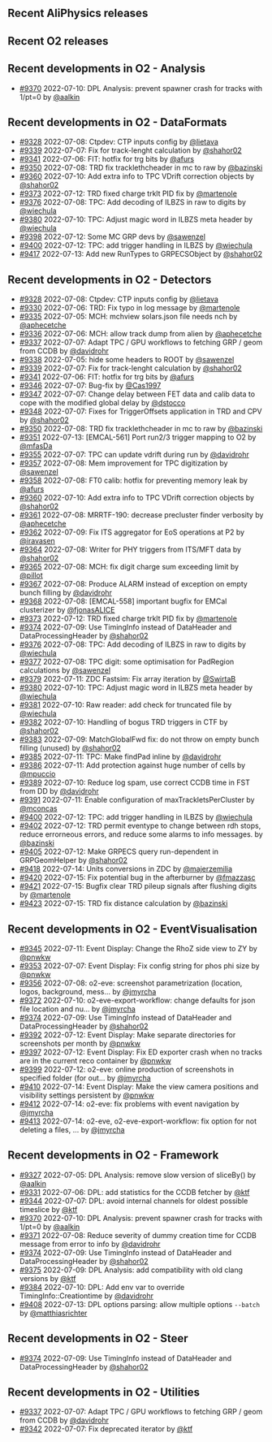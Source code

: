## Recent AliPhysics releases
## Recent O2 releases
## Recent developments in O2 - Analysis
- [\#9370](https://github.com/AliceO2Group/AliceO2/pull/9370) 2022-07-10: DPL Analysis: prevent spawner crash for tracks with 1/pt=0 by [@aalkin](https://github.com/aalkin)
## Recent developments in O2 - DataFormats
- [\#9328](https://github.com/AliceO2Group/AliceO2/pull/9328) 2022-07-08: Ctpdev: CTP inputs config by [@lietava](https://github.com/lietava)
- [\#9339](https://github.com/AliceO2Group/AliceO2/pull/9339) 2022-07-07: Fix for track-lenght calculation by [@shahor02](https://github.com/shahor02)
- [\#9341](https://github.com/AliceO2Group/AliceO2/pull/9341) 2022-07-06: FIT: hotfix for trg bits by [@afurs](https://github.com/afurs)
- [\#9350](https://github.com/AliceO2Group/AliceO2/pull/9350) 2022-07-08: TRD fix tracklethcheader in mc to raw by [@bazinski](https://github.com/bazinski)
- [\#9360](https://github.com/AliceO2Group/AliceO2/pull/9360) 2022-07-10: Add extra info to TPC VDrift correction objects by [@shahor02](https://github.com/shahor02)
- [\#9373](https://github.com/AliceO2Group/AliceO2/pull/9373) 2022-07-12: TRD fixed charge trklt PID fix by [@martenole](https://github.com/martenole)
- [\#9376](https://github.com/AliceO2Group/AliceO2/pull/9376) 2022-07-08: TPC: Add decoding of ILBZS in raw to digits by [@wiechula](https://github.com/wiechula)
- [\#9380](https://github.com/AliceO2Group/AliceO2/pull/9380) 2022-07-10: TPC: Adjust magic word in ILBZS meta header by [@wiechula](https://github.com/wiechula)
- [\#9398](https://github.com/AliceO2Group/AliceO2/pull/9398) 2022-07-12: Some MC GRP devs by [@sawenzel](https://github.com/sawenzel)
- [\#9400](https://github.com/AliceO2Group/AliceO2/pull/9400) 2022-07-12: TPC: add trigger handling in ILBZS by [@wiechula](https://github.com/wiechula)
- [\#9417](https://github.com/AliceO2Group/AliceO2/pull/9417) 2022-07-13: Add new RunTypes to GRPECSObject by [@shahor02](https://github.com/shahor02)
## Recent developments in O2 - Detectors
- [\#9328](https://github.com/AliceO2Group/AliceO2/pull/9328) 2022-07-08: Ctpdev: CTP inputs config by [@lietava](https://github.com/lietava)
- [\#9330](https://github.com/AliceO2Group/AliceO2/pull/9330) 2022-07-06: TRD: Fix typo in log message by [@martenole](https://github.com/martenole)
- [\#9335](https://github.com/AliceO2Group/AliceO2/pull/9335) 2022-07-05: MCH: mchview solars.json file needs nch by [@aphecetche](https://github.com/aphecetche)
- [\#9336](https://github.com/AliceO2Group/AliceO2/pull/9336) 2022-07-06: MCH: allow track dump from alien by [@aphecetche](https://github.com/aphecetche)
- [\#9337](https://github.com/AliceO2Group/AliceO2/pull/9337) 2022-07-07: Adapt TPC / GPU workflows to fetching GRP / geom from CCDB by [@davidrohr](https://github.com/davidrohr)
- [\#9338](https://github.com/AliceO2Group/AliceO2/pull/9338) 2022-07-05: hide some headers to ROOT by [@sawenzel](https://github.com/sawenzel)
- [\#9339](https://github.com/AliceO2Group/AliceO2/pull/9339) 2022-07-07: Fix for track-lenght calculation by [@shahor02](https://github.com/shahor02)
- [\#9341](https://github.com/AliceO2Group/AliceO2/pull/9341) 2022-07-06: FIT: hotfix for trg bits by [@afurs](https://github.com/afurs)
- [\#9346](https://github.com/AliceO2Group/AliceO2/pull/9346) 2022-07-07: Bug-fix by [@Cas1997](https://github.com/Cas1997)
- [\#9347](https://github.com/AliceO2Group/AliceO2/pull/9347) 2022-07-07: Change delay between FET data and calib data to cope with the modified global delay by [@dstocco](https://github.com/dstocco)
- [\#9348](https://github.com/AliceO2Group/AliceO2/pull/9348) 2022-07-07: Fixes for TriggerOffsets application in TRD and CPV by [@shahor02](https://github.com/shahor02)
- [\#9350](https://github.com/AliceO2Group/AliceO2/pull/9350) 2022-07-08: TRD fix tracklethcheader in mc to raw by [@bazinski](https://github.com/bazinski)
- [\#9351](https://github.com/AliceO2Group/AliceO2/pull/9351) 2022-07-13: [EMCAL-561] Port run2/3 trigger mapping to O2 by [@mfasDa](https://github.com/mfasDa)
- [\#9355](https://github.com/AliceO2Group/AliceO2/pull/9355) 2022-07-07: TPC can update vdrift during run by [@davidrohr](https://github.com/davidrohr)
- [\#9357](https://github.com/AliceO2Group/AliceO2/pull/9357) 2022-07-08: Mem improvement for TPC digitization by [@sawenzel](https://github.com/sawenzel)
- [\#9358](https://github.com/AliceO2Group/AliceO2/pull/9358) 2022-07-08: FT0 calib: hotfix for preventing memory leak by [@afurs](https://github.com/afurs)
- [\#9360](https://github.com/AliceO2Group/AliceO2/pull/9360) 2022-07-10: Add extra info to TPC VDrift correction objects by [@shahor02](https://github.com/shahor02)
- [\#9361](https://github.com/AliceO2Group/AliceO2/pull/9361) 2022-07-08: MRRTF-190: decrease precluster finder verbosity by [@aphecetche](https://github.com/aphecetche)
- [\#9362](https://github.com/AliceO2Group/AliceO2/pull/9362) 2022-07-09: Fix ITS aggregator for EoS operations at P2 by [@iravasen](https://github.com/iravasen)
- [\#9364](https://github.com/AliceO2Group/AliceO2/pull/9364) 2022-07-08: Writer for PHY triggers from ITS/MFT data by [@shahor02](https://github.com/shahor02)
- [\#9365](https://github.com/AliceO2Group/AliceO2/pull/9365) 2022-07-08: MCH: fix digit charge sum exceeding limit by [@pillot](https://github.com/pillot)
- [\#9367](https://github.com/AliceO2Group/AliceO2/pull/9367) 2022-07-08: Produce ALARM instead of exception on empty bunch filling by [@davidrohr](https://github.com/davidrohr)
- [\#9368](https://github.com/AliceO2Group/AliceO2/pull/9368) 2022-07-08: [EMCAL-558] important bugfix for EMCal clusterizer by [@fjonasALICE](https://github.com/fjonasALICE)
- [\#9373](https://github.com/AliceO2Group/AliceO2/pull/9373) 2022-07-12: TRD fixed charge trklt PID fix by [@martenole](https://github.com/martenole)
- [\#9374](https://github.com/AliceO2Group/AliceO2/pull/9374) 2022-07-09: Use TimingInfo instead of DataHeader and DataProcessingHeader by [@shahor02](https://github.com/shahor02)
- [\#9376](https://github.com/AliceO2Group/AliceO2/pull/9376) 2022-07-08: TPC: Add decoding of ILBZS in raw to digits by [@wiechula](https://github.com/wiechula)
- [\#9377](https://github.com/AliceO2Group/AliceO2/pull/9377) 2022-07-08: TPC digit: some optimisation for PadRegion calculations by [@sawenzel](https://github.com/sawenzel)
- [\#9379](https://github.com/AliceO2Group/AliceO2/pull/9379) 2022-07-11: ZDC Fastsim: Fix array iteration by [@SwirtaB](https://github.com/SwirtaB)
- [\#9380](https://github.com/AliceO2Group/AliceO2/pull/9380) 2022-07-10: TPC: Adjust magic word in ILBZS meta header by [@wiechula](https://github.com/wiechula)
- [\#9381](https://github.com/AliceO2Group/AliceO2/pull/9381) 2022-07-10: Raw reader: add check for truncated file by [@wiechula](https://github.com/wiechula)
- [\#9382](https://github.com/AliceO2Group/AliceO2/pull/9382) 2022-07-10: Handling of bogus TRD triggers in CTF by [@shahor02](https://github.com/shahor02)
- [\#9383](https://github.com/AliceO2Group/AliceO2/pull/9383) 2022-07-09: MatchGlobalFwd fix: do not throw on empty bunch filling (unused) by [@shahor02](https://github.com/shahor02)
- [\#9385](https://github.com/AliceO2Group/AliceO2/pull/9385) 2022-07-11: TPC: Make findPad inline by [@davidrohr](https://github.com/davidrohr)
- [\#9386](https://github.com/AliceO2Group/AliceO2/pull/9386) 2022-07-11: Add protection against huge number of cells by [@mpuccio](https://github.com/mpuccio)
- [\#9389](https://github.com/AliceO2Group/AliceO2/pull/9389) 2022-07-10: Reduce log spam, use correct CCDB time in FST from DD by [@davidrohr](https://github.com/davidrohr)
- [\#9391](https://github.com/AliceO2Group/AliceO2/pull/9391) 2022-07-11: Enable configuration of maxTrackletsPerCluster by [@mconcas](https://github.com/mconcas)
- [\#9400](https://github.com/AliceO2Group/AliceO2/pull/9400) 2022-07-12: TPC: add trigger handling in ILBZS by [@wiechula](https://github.com/wiechula)
- [\#9402](https://github.com/AliceO2Group/AliceO2/pull/9402) 2022-07-12: TRD permit eventype to change between rdh stops, reduce errorneous errors, and reduce some alarms to info messages. by [@bazinski](https://github.com/bazinski)
- [\#9405](https://github.com/AliceO2Group/AliceO2/pull/9405) 2022-07-12: Make GRPECS query run-dependent in GRPGeomHelper by [@shahor02](https://github.com/shahor02)
- [\#9418](https://github.com/AliceO2Group/AliceO2/pull/9418) 2022-07-14: Units conversions in ZDC by [@majerzemilia](https://github.com/majerzemilia)
- [\#9420](https://github.com/AliceO2Group/AliceO2/pull/9420) 2022-07-15: Fix potential bug in the afterburner by [@fmazzasc](https://github.com/fmazzasc)
- [\#9421](https://github.com/AliceO2Group/AliceO2/pull/9421) 2022-07-15: Bugfix clear TRD pileup signals after flushing digits by [@martenole](https://github.com/martenole)
- [\#9423](https://github.com/AliceO2Group/AliceO2/pull/9423) 2022-07-15: TRD fix distance calculation by [@bazinski](https://github.com/bazinski)
## Recent developments in O2 - EventVisualisation
- [\#9345](https://github.com/AliceO2Group/AliceO2/pull/9345) 2022-07-11: Event Display: Change the RhoZ side view to ZY by [@pnwkw](https://github.com/pnwkw)
- [\#9353](https://github.com/AliceO2Group/AliceO2/pull/9353) 2022-07-07: Event Display: Fix config string for phos phi size by [@pnwkw](https://github.com/pnwkw)
- [\#9356](https://github.com/AliceO2Group/AliceO2/pull/9356) 2022-07-08: o2-eve: screenshot parametrization (location, logos, background, mess… by [@jmyrcha](https://github.com/jmyrcha)
- [\#9372](https://github.com/AliceO2Group/AliceO2/pull/9372) 2022-07-10: o2-eve-export-workflow: change defaults for json file location and nu… by [@jmyrcha](https://github.com/jmyrcha)
- [\#9374](https://github.com/AliceO2Group/AliceO2/pull/9374) 2022-07-09: Use TimingInfo instead of DataHeader and DataProcessingHeader by [@shahor02](https://github.com/shahor02)
- [\#9392](https://github.com/AliceO2Group/AliceO2/pull/9392) 2022-07-12: Event Display: Make separate directories for screenshots per month by [@pnwkw](https://github.com/pnwkw)
- [\#9397](https://github.com/AliceO2Group/AliceO2/pull/9397) 2022-07-12: Event Display: Fix ED exporter crash when no tracks are in the current reco container by [@pnwkw](https://github.com/pnwkw)
- [\#9399](https://github.com/AliceO2Group/AliceO2/pull/9399) 2022-07-12: o2-eve: online production of screenshots in specified folder (for out… by [@jmyrcha](https://github.com/jmyrcha)
- [\#9410](https://github.com/AliceO2Group/AliceO2/pull/9410) 2022-07-14: Event Display: Make the view camera positions and visibility settings persistent by [@pnwkw](https://github.com/pnwkw)
- [\#9412](https://github.com/AliceO2Group/AliceO2/pull/9412) 2022-07-14: o2-eve: fix problems with event navigation by [@jmyrcha](https://github.com/jmyrcha)
- [\#9413](https://github.com/AliceO2Group/AliceO2/pull/9413) 2022-07-14: o2-eve, o2-eve-export-workflow: fix option for not deleting a files, … by [@jmyrcha](https://github.com/jmyrcha)
## Recent developments in O2 - Framework
- [\#9327](https://github.com/AliceO2Group/AliceO2/pull/9327) 2022-07-05: DPL Analysis: remove slow version of sliceBy() by [@aalkin](https://github.com/aalkin)
- [\#9331](https://github.com/AliceO2Group/AliceO2/pull/9331) 2022-07-06: DPL: add statistics for the CCDB fetcher by [@ktf](https://github.com/ktf)
- [\#9344](https://github.com/AliceO2Group/AliceO2/pull/9344) 2022-07-07: DPL: avoid internal channels for oldest possible timeslice by [@ktf](https://github.com/ktf)
- [\#9370](https://github.com/AliceO2Group/AliceO2/pull/9370) 2022-07-10: DPL Analysis: prevent spawner crash for tracks with 1/pt=0 by [@aalkin](https://github.com/aalkin)
- [\#9371](https://github.com/AliceO2Group/AliceO2/pull/9371) 2022-07-08: Reduce severity of dummy creation time for CCDB message from error to info by [@davidrohr](https://github.com/davidrohr)
- [\#9374](https://github.com/AliceO2Group/AliceO2/pull/9374) 2022-07-09: Use TimingInfo instead of DataHeader and DataProcessingHeader by [@shahor02](https://github.com/shahor02)
- [\#9375](https://github.com/AliceO2Group/AliceO2/pull/9375) 2022-07-09: DPL Analysis: add compatibility with old clang versions by [@ktf](https://github.com/ktf)
- [\#9384](https://github.com/AliceO2Group/AliceO2/pull/9384) 2022-07-10: DPL: Add env var to override TimingInfo::Creationtime by [@davidrohr](https://github.com/davidrohr)
- [\#9408](https://github.com/AliceO2Group/AliceO2/pull/9408) 2022-07-13: DPL options parsing: allow multiple options `--batch` by [@matthiasrichter](https://github.com/matthiasrichter)
## Recent developments in O2 - Steer
- [\#9374](https://github.com/AliceO2Group/AliceO2/pull/9374) 2022-07-09: Use TimingInfo instead of DataHeader and DataProcessingHeader by [@shahor02](https://github.com/shahor02)
## Recent developments in O2 - Utilities
- [\#9337](https://github.com/AliceO2Group/AliceO2/pull/9337) 2022-07-07: Adapt TPC / GPU workflows to fetching GRP / geom from CCDB by [@davidrohr](https://github.com/davidrohr)
- [\#9342](https://github.com/AliceO2Group/AliceO2/pull/9342) 2022-07-07: Fix deprecated iterator by [@ktf](https://github.com/ktf)
